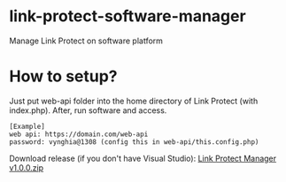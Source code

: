 # link-protect-software-manager
Manage Link Protect on software platform

# How to setup?
Just put web-api folder into the home directory of Link Protect (with index.php). After, run software and access.

```
[Example]
web api: https://domain.com/web-api
password: vynghia@1308 (config this in web-api/this.config.php)
```

Download release (if you don't have Visual Studio): [Link Protect Manager v1.0.0.zip](https://github.com/vnghia1308/link-protect-software-manager/files/2776537/Link.Protect.Manager.v1.0.0.zip)
